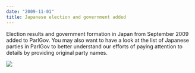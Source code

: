 ```yaml
---
date: "2009-11-01"
title: Japanese election and government added
---
```


Election results and government formation in Japan from September 2009 added to ParlGov. You may also want to have a look at the list of Japanese parties in ParlGov to better understand our efforts of paying attention to details by providing original party names.

![](/images/parliament-scotland.jpg)
